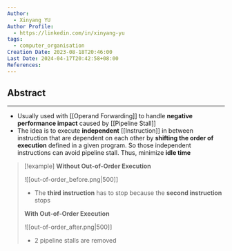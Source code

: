 ```yaml
---
Author:
  - Xinyang YU
Author Profile:
  - https://linkedin.com/in/xinyang-yu
tags:
  - computer_organisation
Creation Date: 2023-08-18T20:46:00
Last Date: 2024-04-17T20:42:58+08:00
References: 
---
```

## Abstract
---
- Usually used with [[Operand Forwarding]] to handle **negative performance impact** caused by [[Pipeline Stall]]
- The idea is to execute **independent** [[Instruction]] in between instruction that are dependent on each other by **shifting the order of execution** defined in a given program. So those independent instructions can avoid pipeline stall. Thus, minimize **idle time**

>[!example]
> **Without Out-of-Order Execution**
> 
> ![[out-of-order_before.png|500]]
> - The **third instruction** has to stop because the **second instruction** stops
>   
> **With Out-of-Order Execution**
> 
> ![[out-of-order_after.png|500]]
> - 2 pipeline stalls are removed


